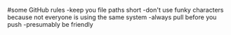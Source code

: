 #some GitHub rules
-keep you file paths short
-don't use funky characters because not everyone is using the same system
-always pull before you push
-presumably be friendly
